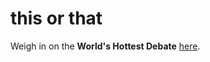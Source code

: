 # this or that

Weigh in on the **World's Hottest Debate** <a href="https://theworldshottestdebate.netlify.app/">here</a>.
